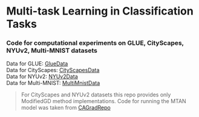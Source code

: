 # Multi-task Learning in Classification Tasks

### Code for computational experiments on GLUE, CityScapes, NYUv2, Multi-MNIST datasets
Data for GLUE: [GlueData](https://gist.github.com/W4ngatang/60c2bdb54d156a41194446737ce03e2e) <br />
Data for CityScapes: [CityScapesData](https://www.dropbox.com/scl/fo/x2i67p14fxy3d3178i8ln/AGZHvvk82ayNbcBHp-N0JXg?rlkey=ebhrpay2cgqnr0ew5vmti2diy&e=1&dl=0) <br />
Data for NYUv2: [NYUv2Data](https://www.dropbox.com/scl/fo/p7n54hqfpfyc6fe6n62qk/AKVb28ZmgDiGdRMNkX5WJvo?rlkey=hcf31bdrezqjih36oi8usjait&e=1&dl=0) <br />
Data for Multi-MNIST: [MultiMnistData](https://github.com/fgnt/mnist) <br />

> For CityScapes and NYUv2 datasets this repo provides only ModifiedGD method implementations. Code for running the MTAN model was taken from [CAGradRepo](https://github.com/Cranial-XIX/CAGrad/tree/main)
